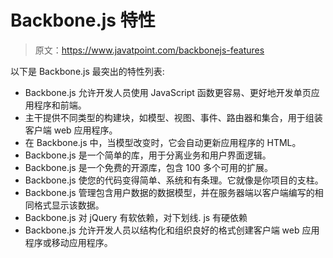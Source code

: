 # Backbone.js 特性

> 原文：<https://www.javatpoint.com/backbonejs-features>

以下是 Backbone.js 最突出的特性列表:

*   Backbone.js 允许开发人员使用 JavaScript 函数更容易、更好地开发单页应用程序和前端。
*   主干提供不同类型的构建块，如模型、视图、事件、路由器和集合，用于组装客户端 web 应用程序。
*   在 Backbone.js 中，当模型改变时，它会自动更新应用程序的 HTML。
*   Backbone.js 是一个简单的库，用于分离业务和用户界面逻辑。
*   Backbone.js 是一个免费的开源库，包含 100 多个可用的扩展。
*   Backbone.js 使您的代码变得简单、系统和有条理。它就像是你项目的支柱。
*   Backbone.js 管理包含用户数据的数据模型，并在服务器端以客户端编写的相同格式显示该数据。
*   Backbone.js 对 jQuery 有软依赖，对下划线. js 有硬依赖
*   Backbone.js 允许开发人员以结构化和组织良好的格式创建客户端 web 应用程序或移动应用程序。